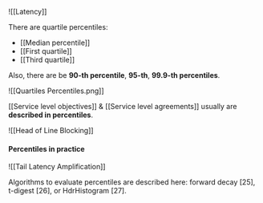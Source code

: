 ![[Latency]]

There are quartile percentiles:
- [[Median percentile]]
- [[First quartile]]
- [[Third quartile]]

Also, there are be **90-th percentile**, **95-th**, **99.9-th percentiles**.

![[Quartiles Percentiles.png]]

[[Service level objectives]] & [[Service level agreements]] usually are **described in percentiles**.

![[Head of Line Blocking]]

#### Percentiles in practice

![[Tail Latency Amplification]]

Algorithms to evaluate percentiles are described here: forward decay [25], t-digest [26], or HdrHistogram [27].
